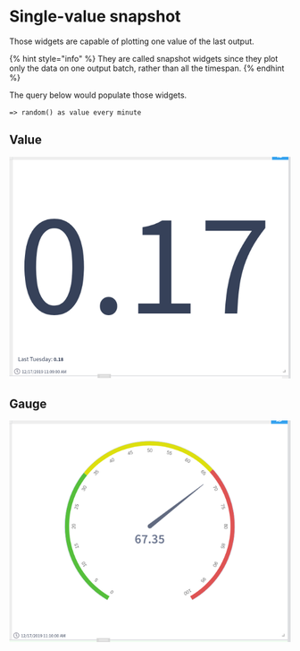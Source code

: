 # Single-value snapshot

Those widgets are capable of plotting one value of the last output.

{% hint style="info" %}
They are called snapshot widgets since they plot only the data on one output batch, rather than all the timespan.
{% endhint %}

The query below would populate those widgets.

```
=> random() as value every minute
```

## Value

![Example of a value widget](<../../.gitbook/assets/image (122).png>)

## Gauge

![Example of a gauge widget](<../../.gitbook/assets/image (113).png>)
